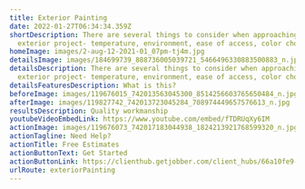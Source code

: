 ```yaml
---
title: Exterior Painting
date: 2022-01-27T06:34:34.359Z
shortDescription: There are several things to consider when approaching an
  exterior project- temperature, environment, ease of access, color choices
homeImage: images/2-aug-12-2021-01_07pm-tj4m.jpg
detailsImage: images/184699739_888736005039721_5466496330883500883_n.jpg
detailsDescription: There are several things to consider when approaching an
  exterior project- temperature, environment, ease of access, color choices
detailsFeaturesDescription: What is this?
beforeImage: images/119676015_742013563045300_8514256603765650484_n.jpg
afterImage: images/119827742_742013723045284_708974449657576613_n.jpg
resultsDescription: Quality workmanship
youtubeVideoEmbedLink: https://www.youtube.com/embed/fTDRUqXy6IM
actionImage: images/119676073_742017183044938_1824213921768599320_n.jpg
actionTagline: Need Help?
actionTitle: Free Estimates
actionButtonText: Get Started
actionButtonLink: https://clienthub.getjobber.com/client_hubs/66a10fe9-55e4-46ed-b1f4-f244789fa028/public/work_request/new?source=social_media
urlRoute: exteriorPainting
---
```

